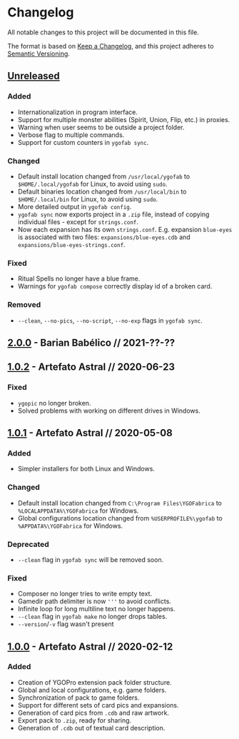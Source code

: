 # Changelog
All notable changes to this project will be documented in this file.

The format is based on [Keep a Changelog](https://keepachangelog.com/),
and this project adheres to [Semantic Versioning](https://semver.org/spec/v2.0.0.html).

## [Unreleased]
### Added
- Internationalization in program interface.
- Support for multiple monster abilities (Spirit, Union, Flip, etc.) in proxies.
- Warning when user seems to be outside a project folder.
- Verbose flag to multiple commands.
- Support for custom counters in `ygofab sync`.

### Changed
- Default install location changed from `/usr/local/ygofab` to `$HOME/.local/ygofab` for Linux, to avoid using `sudo`.
- Default binaries location changed from `/usr/local/bin` to `$HOME/.local/bin` for Linux, to avoid using `sudo`.
- More detailed output in `ygofab config`.
- `ygofab sync` now exports project in a `.zip` file, instead of copying individual files - except for `strings.conf`.
- Now each expansion has its own `strings.conf`. E.g. expansion `blue-eyes` is associated with two files: `expansions/blue-eyes.cdb` and `expansions/blue-eyes-strings.conf`.

### Fixed
- Ritual Spells no longer have a blue frame.
- Warnings for `ygofab compose` correctly display id of a broken card.

### Removed
- `--clean`, `--no-pics`, `--no-script`, `--no-exp` flags in `ygofab sync`.

## [2.0.0] - Barian Babélico // 2021-??-??

## [1.0.2] - Artefato Astral // 2020-06-23
### Fixed
- `ygopic` no longer broken.
- Solved problems with working on different drives in Windows.

## [1.0.1] - Artefato Astral // 2020-05-08
### Added
- Simpler installers for both Linux and Windows.

### Changed
- Default install location changed from `C:\Program Files\YGOFabrica` to `%LOCALAPPDATA%\YGOFabrica` for Windows.
- Global configurations location changed from `%USERPROFILE%\ygofab` to `%APPDATA%\YGOFabrica` for Windows.

### Deprecated
- `--clean` flag in `ygofab sync` will be removed soon.

### Fixed
- Composer no longer tries to write empty text.
- Gamedir path delimiter is now `'''` to avoid conflicts.
- Infinite loop for long multiline text no longer happens.
- `--clean` flag in `ygofab make` no longer drops tables.
- `--version`/`-v` flag wasn't present

## [1.0.0] - Artefato Astral // 2020-02-12
### Added
- Creation of YGOPro extension pack folder structure.
- Global and local configurations, e.g. game folders.
- Synchronization of pack to game folders.
- Support for different sets of card pics and expansions.
- Generation of card pics from `.cdb` and raw artwork.
- Export pack to `.zip`, ready for sharing.
- Generation of `.cdb` out of textual card description.

[Unreleased]: https://github.com/piface314/ygo-fabrica/compare/v1.0.0...HEAD
[2.0.0]: https://github.com/piface314/ygo-fabrica/compare/v1.0.2...v2.0.0
[1.0.2]: https://github.com/piface314/ygo-fabrica/compare/v1.0.1...v1.0.2
[1.0.1]: https://github.com/piface314/ygo-fabrica/compare/v1.0.0...v1.0.1
[1.0.0]: https://github.com/piface314/ygo-fabrica/releases/tag/v1.0.0
